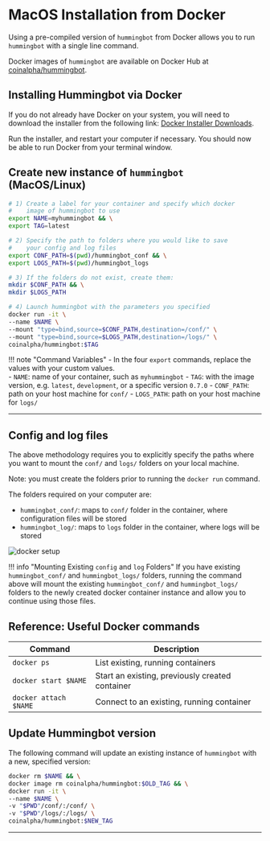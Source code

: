 # MacOS Installation from Docker

Using a pre-compiled version of `hummingbot` from Docker allows you to run `hummingbot` with a single line command.

Docker images of `hummingbot` are available on Docker Hub at [coinalpha/hummingbot](https://hub.docker.com/r/coinalpha/hummingbot).

## Installing Hummingbot via Docker

If you do not already have Docker on your system, you will need to download the installer from the following link: [Docker Installer Downloads](https://docs.docker.com/v17.12/install/#supported-platforms).

Run the installer, and restart your computer if necessary. You should now be able to run Docker from your terminal window.

## Create new instance of `hummingbot` (MacOS/Linux)

``` bash tab="Terminal: Start hummingbot with Docker"
# 1) Create a label for your container and specify which docker
#    image of hummingbot to use
export NAME=myhummingbot && \
export TAG=latest

# 2) Specify the path to folders where you would like to save
#    your config and log files
export CONF_PATH=$(pwd)/hummingbot_conf && \
export LOGS_PATH=$(pwd)/hummingbot_logs

# 3) If the folders do not exist, create them:
mkdir $CONF_PATH && \
mkdir $LOGS_PATH

# 4) Launch hummingbot with the parameters you specified
docker run -it \
--name $NAME \
--mount "type=bind,source=$CONF_PATH,destination=/conf/" \
--mount "type=bind,source=$LOGS_PATH,destination=/logs/" \
coinalpha/hummingbot:$TAG
```

!!! note "Command Variables"
    - In the four `export` commands, replace the values with your custom values.  
    - `NAME`: name of your container, such as `myhummingbot`
    - `TAG`: with the image version, e.g. `latest`, `development`, or a specific version `0.7.0`
    - `CONF_PATH`: path on your host machine for `conf/`
    - `LOGS_PATH`: path on your host machine for `logs/`

---

## Config and log files

The above methodology requires you to explicitly specify the paths where you want to mount the `conf/` and `logs/` folders on your local machine.

Note: you must create the folders prior to running the `docker run` command.

The folders required on your computer are:

- `hummingbot_conf/`: maps to `conf/` folder in the container, where configuration files will be stored
- `hummingbot_log/`: maps to `logs` folder in the container, where logs will be stored

![docker setup](/assets/img/docker-file-setup.png "Docker file system setup")

!!! info "Mounting Existing `config` and `log` Folders"
    If you have existing `hummingbot_conf/` and `hummingbot_logs/` folders, running the command above will mount the existing `hummingbot_conf/` and `hummingbot_logs/` folders to the newly created docker container instance and allow you to continue using those files.

## Reference: Useful Docker commands

Command | Description
---|---
`docker ps` | List existing, running containers
`docker start $NAME` | Start an existing, previously created container
`docker attach $NAME` | Connect to an existing, running container

## Update Hummingbot version

The following command will update an existing instance of `hummingbot` with a new, specified version:

```bash
docker rm $NAME && \
docker image rm coinalpha/hummingbot:$OLD_TAG && \
docker run -it \
--name $NAME \
-v "$PWD"/conf/:/conf/ \
-v "$PWD"/logs/:/logs/ \
coinalpha/hummingbot:$NEW_TAG
```

---
